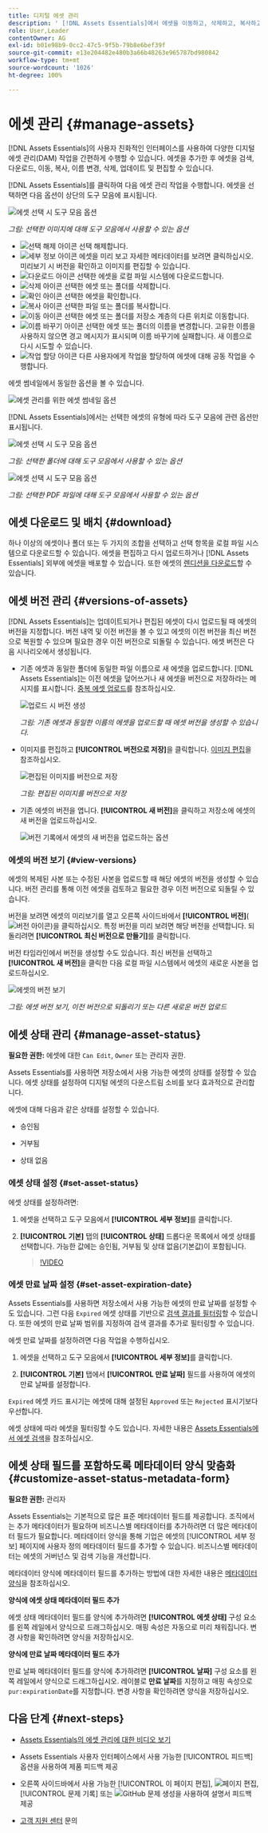 ```yaml
---
title: 디지털 에셋 관리
description: ' [!DNL Assets Essentials]에서 에셋을 이동하고, 삭제하고, 복사하고, 이름을 변경하고, 업데이트 및 버전을 관리합니다.'
role: User,Leader
contentOwner: AG
exl-id: b01e98b9-0cc2-47c5-9f5b-79b8e6bef39f
source-git-commit: e13e204482e480b3a66b48263e965787bd980842
workflow-type: tm+mt
source-wordcount: '1026'
ht-degree: 100%

---
```


# 에셋 관리 {#manage-assets}

[!DNL Assets Essentials]의 사용자 친화적인 인터페이스를 사용하여 다양한 디지털 에셋 관리(DAM) 작업을 간편하게 수행할 수 있습니다. 에셋을 추가한 후 에셋을 검색, 다운로드, 이동, 복사, 이름 변경, 삭제, 업데이트 및 편집할 수 있습니다.

[!DNL Assets Essentials]를 클릭하여 다음 에셋 관리 작업을 수행합니다. 에셋을 선택하면 다음 옵션이 상단의 도구 모음에 표시됩니다.

![에셋 선택 시 도구 모음 옵션](assets/toolbar-image-selected.png)

*그림: 선택한 이미지에 대해 도구 모음에서 사용할 수 있는 옵션*

* ![선택 해제 아이콘](assets/do-not-localize/close-icon.png) 선택 해제합니다.
* ![세부 정보 아이콘](assets/do-not-localize/edit-in-icon.png) 에셋을 미리 보고 자세한 메타데이터를 보려면 클릭하십시오. 미리보기 시 버전을 확인하고 이미지를 편집할 수 있습니다.
* ![다운로드 아이콘](assets/do-not-localize/download-icon.png) 선택한 에셋을 로컬 파일 시스템에 다운로드합니다.
* ![삭제 아이콘](assets/do-not-localize/delete-icon.png) 선택한 에셋 또는 폴더를 삭제합니다.
* ![확인 아이콘](assets/do-not-localize/checkout-icon.png) 선택한 에셋을 확인합니다.
* ![복사 아이콘](assets/do-not-localize/copy-icon.png) 선택한 파일 또는 폴더를 복사합니다.
* ![이동 아이콘](assets/do-not-localize/move-icon.png) 선택한 에셋 또는 폴더를 저장소 계층의 다른 위치로 이동합니다.
* ![이름 바꾸기 아이콘](assets/do-not-localize/rename-icon.png) 선택한 에셋 또는 폴더의 이름을 변경합니다. 고유한 이름을 사용하지 않으면 경고 메시지가 표시되며 이름 바꾸기에 실패합니다. 새 이름으로 다시 시도할 수 있습니다.
* ![작업 할당 아이콘](assets/do-not-localize/review-delegate-icon.png) 다른 사용자에게 작업을 할당하여 에셋에 대해 공동 작업을 수행합니다.

에셋 썸네일에서 동일한 옵션을 볼 수 있습니다.

![에셋 관리를 위한 에셋 썸네일 옵션](assets/options-on-thumbnail.png)

[!DNL Assets Essentials]에서는 선택한 에셋의 유형에 따라 도구 모음에 관련 옵션만 표시됩니다.

![에셋 선택 시 도구 모음 옵션](assets/toolbar-folder-selected.png)

*그림: 선택한 폴더에 대해 도구 모음에서 사용할 수 있는 옵션*

![에셋 선택 시 도구 모음 옵션](assets/toolbar-pdf-selected.png)

*그림: 선택한 PDF 파일에 대해 도구 모음에서 사용할 수 있는 옵션*

## 에셋 다운로드 및 배치 {#download}

하나 이상의 에셋이나 폴더 또는 두 가지의 조합을 선택하고 선택 항목을 로컬 파일 시스템으로 다운로드할 수 있습니다. 에셋을 편집하고 다시 업로드하거나 [!DNL Assets Essentials] 외부에 에셋을 배포할 수 있습니다. 또한 에셋의 [렌디션을 다운로드](/help/using/add-delete.md#renditions)할 수 있습니다.

## 에셋 버전 관리 {#versions-of-assets}

<!-- 
TBD: query for engineering: How many versions are maintained. What happens when we reach that limit? Are old versions automatically removed? -->

[!DNL Assets Essentials]는 업데이트되거나 편집된 에셋이 다시 업로드될 때 에셋의 버전을 지정합니다. 버전 내역 및 이전 버전을 볼 수 있고 에셋의 이전 버전을 최신 버전으로 복원할 수 있으며 필요한 경우 이전 버전으로 되돌릴 수 있습니다. 에셋 버전은 다음 시나리오에서 생성됩니다.

* 기존 에셋과 동일한 폴더에 동일한 파일 이름으로 새 에셋을 업로드합니다. [!DNL Assets Essentials]는 이전 에셋을 덮어쓰거나 새 에셋을 버전으로 저장하라는 메시지를 표시합니다. [중복 에셋 업로드](/help/using/add-delete.md#resolve-upload-fails)를 참조하십시오.

  ![업로드 시 버전 생성](assets/uploads-manage-duplicates.png)

  *그림: 기존 에셋과 동일한 이름의 에셋을 업로드할 때 에셋 버전을 생성할 수 있습니다.*

* 이미지를 편집하고 **[!UICONTROL 버전으로 저장]**&#x200B;을 클릭합니다. [이미지 편집](/help/using/edit-images.md)을 참조하십시오.

  ![편집된 이미지를 버전으로 저장](assets/edit-image2.png)

  *그림: 편집된 이미지를 버전으로 저장*

* 기존 에셋의 버전을 엽니다. **[!UICONTROL 새 버전]**&#x200B;을 클릭하고 저장소에 에셋의 새 버전을 업로드하십시오.

  ![버전 기록에서 에셋의 새 버전을 업로드하는 옵션](assets/view-asset-versions2.png)

### 에셋의 버전 보기 {#view-versions}

에셋의 복제된 사본 또는 수정된 사본을 업로드할 때 해당 에셋의 버전을 생성할 수 있습니다. 버전 관리를 통해 이전 에셋을 검토하고 필요한 경우 이전 버전으로 되돌릴 수 있습니다.

버전을 보려면 에셋의 미리보기를 열고 오른쪽 사이드바에서 **[!UICONTROL 버전]**(![버전 아이콘](assets/do-not-localize/versions-clock-icon.png))을 클릭하십시오. 특정 버전을 미리 보려면 해당 버전을 선택합니다. 되돌리려면 **[!UICONTROL 최신 버전으로 만들기]**&#x200B;를 클릭합니다.

버전 타임라인에서 버전을 생성할 수도 있습니다. 최신 버전을 선택하고 **[!UICONTROL 새 버전]**&#x200B;을 클릭한 다음 로컬 파일 시스템에서 에셋의 새로운 사본을 업로드하십시오.

![에셋의 버전 보기](assets/view-asset-versions1.png)

*그림: 에셋 버전 보기, 이전 버전으로 되돌리기 또는 다른 새로운 버전 업로드*

## 에셋 상태 관리 {#manage-asset-status}

**필요한 권한:** 에셋에 대한 `Can Edit`, `Owner` 또는 관리자 권한.

Assets Essentials를 사용하면 저장소에서 사용 가능한 에셋의 상태를 설정할 수 있습니다. 에셋 상태를 설정하여 디지털 에셋의 다운스트림 소비를 보다 효과적으로 관리합니다.

에셋에 대해 다음과 같은 상태를 설정할 수 있습니다.

* 승인됨

* 거부됨

* 상태 없음

### 에셋 상태 설정 {#set-asset-status}

에셋 상태를 설정하려면:

1. 에셋을 선택하고 도구 모음에서 **[!UICONTROL 세부 정보]**&#x200B;를 클릭합니다.

1. **[!UICONTROL 기본]** 탭의 **[!UICONTROL 상태]** 드롭다운 목록에서 에셋 상태를 선택합니다. 가능한 값에는 승인됨, 거부됨 및 상태 없음(기본값)이 포함됩니다.

   >[!VIDEO](https://video.tv.adobe.com/v/342495)


### 에셋 만료 날짜 설정 {#set-asset-expiration-date}

Assets Essentials를 사용하면 저장소에서 사용 가능한 에셋의 만료 날짜를 설정할 수도 있습니다. 그런 다음 `Expired` 에셋 상태를 기반으로 [검색 결과를 필터링](search.md#refine-search-results)할 수 있습니다. 또한 에셋의 만료 날짜 범위를 지정하여 검색 결과를 추가로 필터링할 수 있습니다.

에셋 만료 날짜를 설정하려면 다음 작업을 수행하십시오.

1. 에셋을 선택하고 도구 모음에서 **[!UICONTROL 세부 정보]**&#x200B;를 클릭합니다.

1. **[!UICONTROL 기본]** 탭에서 **[!UICONTROL 만료 날짜]** 필드를 사용하여 에셋의 만료 날짜를 설정합니다.

`Expired` 에셋 카드 표시기는 에셋에 대해 설정된 `Approved` 또는 `Rejected` 표시기보다 우선합니다.

에셋 상태에 따라 에셋을 필터링할 수도 있습니다. 자세한 내용은 [Assets Essentials에서 에셋 검색](search.md)을 참조하십시오.

## 에셋 상태 필드를 포함하도록 메타데이터 양식 맞춤화 {#customize-asset-status-metadata-form}

**필요한 권한:** 관리자

Assets Essentials는 기본적으로 많은 표준 메타데이터 필드를 제공합니다. 조직에서는 추가 메타데이터가 필요하며 비즈니스별 메타데이터를 추가하려면 더 많은 메타데이터 필드가 필요합니다. 메타데이터 양식을 통해 기업은 에셋의 [!UICONTROL 세부 정보] 페이지에 사용자 정의 메타데이터 필드를 추가할 수 있습니다. 비즈니스별 메타데이터는 에셋의 거버넌스 및 검색 기능을 개선합니다.

메타데이터 양식에 메타데이터 필드를 추가하는 방법에 대한 자세한 내용은 [메타데이터 양식](metadata.md##metadata-forms)을 참조하십시오.

**양식에 에셋 상태 메타데이터 필드 추가**

에셋 상태 메타데이터 필드를 양식에 추가하려면 **[!UICONTROL 에셋 상태]** 구성 요소를 왼쪽 레일에서 양식으로 드래그하십시오. 매핑 속성은 자동으로 미리 채워집니다. 변경 사항을 확인하려면 양식을 저장하십시오.

**양식에 만료 날짜 메타데이터 필드 추가**

만료 날짜 메타데이터 필드를 양식에 추가하려면 **[!UICONTROL 날짜]** 구성 요소를 왼쪽 레일에서 양식으로 드래그하십시오. 레이블로 **만료 날짜**&#x200B;를 지정하고 매핑 속성으로 `pur:expirationDate`를 지정합니다. 변경 사항을 확인하려면 양식을 저장하십시오.

## 다음 단계 {#next-steps}

* [Assets Essentials의 에셋 관리에 대한 비디오 보기](https://experienceleague.adobe.com/docs/experience-manager-learn/assets-essentials/basics/managing.html)

* Assets Essentials 사용자 인터페이스에서 사용 가능한 [!UICONTROL 피드백] 옵션을 사용하여 제품 피드백 제공

* 오른쪽 사이드바에서 사용 가능한 [!UICONTROL 이 페이지 편집], ![페이지 편집](assets/do-not-localize/edit-page.png), [!UICONTROL 문제 기록] 또는 ![GitHub 문제 생성](assets/do-not-localize/github-issue.png)을 사용하여 설명서 피드백 제공

* [고객 지원 센터](https://experienceleague.adobe.com/?support-solution=General#support) 문의



<!-- * ![find similar icon](assets/do-not-localize/find-similar-image-icon.svg) Find similar image asset in the Assets UI based on the metadata and smart tags.
* ![Add to Collection]() Add the selected asset to a collection.
* **Pin to Quick Access**: Pin an asset to quickly access the asset when you need it later. -->
